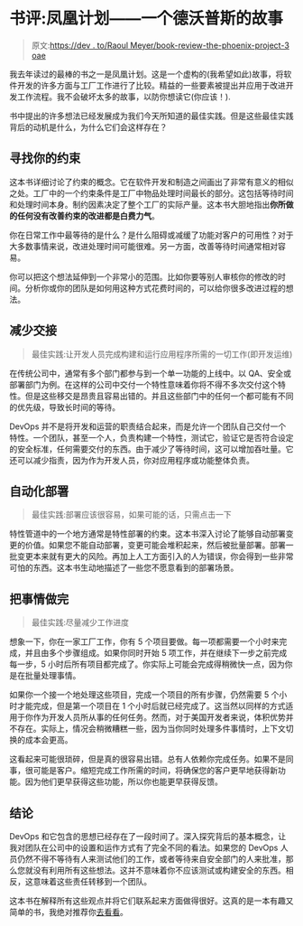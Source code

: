 # 书评:凤凰计划——一个德沃普斯的故事

> 原文:[https://dev . to/Raoul Meyer/book-review-the-phoenix-project-3 oae](https://dev.to/raoulmeyer/book-review-the-phoenix-project-3oae)

我去年读过的最棒的书之一是凤凰计划。这是一个虚构的(我希望如此)故事，将软件开发的许多方面与工厂工作进行了比较。精益的一些要素被提出并应用于改进开发工作流程。我不会破坏太多的故事，以防你想读它(你应该！).

书中提出的许多想法已经发展成为我们今天所知道的最佳实践。但是这些最佳实践背后的动机是什么，为什么它们会这样存在？

## [](#finding-your-constraint)寻找你的约束

这本书详细讨论了约束的概念。它在软件开发和制造之间画出了非常有意义的相似之处。工厂中的一个约束条件是工厂中物品处理时间最长的部分。这包括等待时间和处理时间本身。制约因素决定了整个工厂的实际产量。这本书大胆地指出**你所做的任何没有改善约束的改进都是白费力气**。

你在日常工作中最等待的是什么？是什么阻碍或减缓了功能对客户的可用性？对于大多数事情来说，改进处理时间可能很难。另一方面，改善等待时间通常相对容易。

你可以把这个想法延伸到一个非常小的范围。比如你要等别人审核你的修改的时间。分析你或你的团队是如何用这种方式花费时间的，可以给你很多改进过程的想法。

## [](#reducing-handoffs)减少交接

> 最佳实践:让开发人员完成构建和运行应用程序所需的一切工作(即开发运维)

在传统公司中，通常有多个部门都参与到一个单一功能的上线中。以 QA、安全或部署部门为例。在这样的公司中交付一个特性意味着你将不得不多次交付这个特性。但是这些移交是昂贵且容易出错的。并且这些部门中的任何一个都可能有不同的优先级，导致长时间的等待。

DevOps 并不是将开发和运营的职责结合起来，而是允许一个团队自己交付一个特性。一个团队，甚至一个人，负责构建一个特性，测试它，验证它是否符合设定的安全标准，任何需要交付的东西。由于减少了等待时间，这可以增加吞吐量。它还可以减少指责，因为作为开发人员，你对应用程序或功能整体负责。

## [](#automated-deployments)自动化部署

> 最佳实践:部署应该很容易，如果可能的话，只需点击一下

特性管道中的一个地方通常是特性部署的约束。这本书深入讨论了能够自动部署变更的价值。如果您不能自动部署，变更可能会堆积起来，然后被批量部署。部署一批变更本来就有更大的风险。再加上人工方面引入的人为错误，你会得到一些非常可怕的东西。这本书生动地描述了一些您不愿意看到的部署场景。

## [](#getting-stuff-done)把事情做完

> 最佳实践:尽量减少工作进度

想象一下，你在一家工厂工作，你有 5 个项目要做。每一项都需要一个小时来完成，并且由多个步骤组成。如果你同时开始 5 项工作，并在继续下一步之前完成每一步，5 小时后所有项目都完成了。你实际上可能会完成得稍微快一点，因为你是在批量处理事情。

如果你一个接一个地处理这些项目，完成一个项目的所有步骤，仍然需要 5 个小时才能完成，但是第一个项目在 1 个小时后就已经完成了。这当然以同样的方式适用于你作为开发人员所从事的任何任务。然而，对于美国开发者来说，体积优势并不存在。实际上，情况会稍微糟糕一些，因为当你同时处理多件事情时，上下文切换的成本会更高。

这看起来可能很琐碎，但是真的很容易出错。总有人依赖你完成任务。如果不是同事，很可能是客户。缩短完成工作所需的时间，将确保您的客户更早地获得新功能。因为他们更早获得这些功能，所以你也能更早获得反馈。

## [](#conclusion)结论

DevOps 和它包含的思想已经存在了一段时间了。深入探究背后的基本概念，让我对团队在公司中的设置和运作方式有了完全不同的看法。如果您的 DevOps 人员仍然不得不等待有人来测试他们的工作，或者等待来自安全部门的人来批准，那么您就没有利用所有这些想法。这并不意味着你不应该测试或构建安全的东西。相反，这意味着这些责任转移到一个团队。

这本书在解释所有这些观点并将它们联系起来方面做得很好。这真的是一本有趣又简单的书，我绝对推荐你[去看看](https://amzn.to/2QgOSjR)。